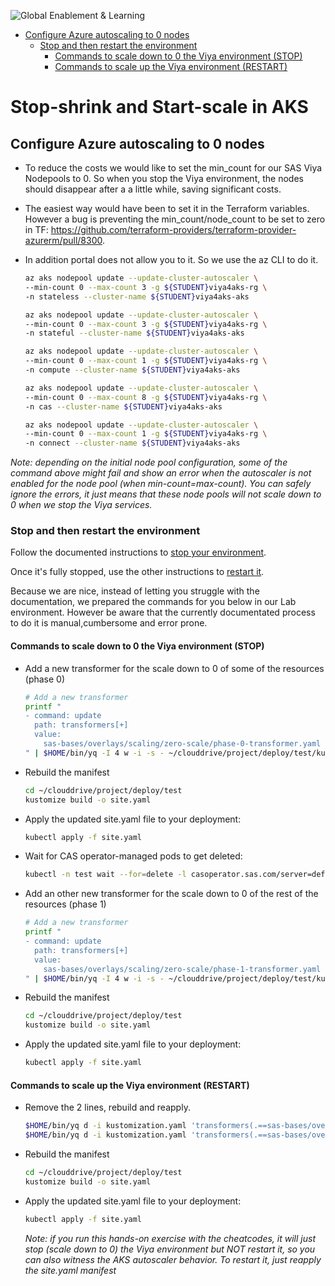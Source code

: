 ![Global Enablement & Learning](https://gelgitlab.race.sas.com/GEL/utilities/writing-content-in-markdown/-/raw/master/img/gel_banner_logo_tech-partners.jpg)

* [Configure Azure autoscaling to 0 nodes](#configure-azure-autoscaling-to-0-nodes)
  * [Stop and then restart the environment](#stop-and-then-restart-the-environment)
    * [Commands to scale down to 0 the Viya environment (STOP)](#commands-to-scale-down-to-0-the-viya-environment-stop)
    * [Commands to scale up the Viya environment (RESTART)](#commands-to-scale-up-the-viya-environment-restart)

# Stop-shrink and Start-scale in AKS

## Configure Azure autoscaling to 0 nodes

* To reduce the costs we would like to set the min_count for our SAS Viya Nodepools to 0. So when you stop the Viya environment, the nodes should disappear after a a little while, saving significant costs.

* The easiest way would have been to set it in the Terraform variables. However a bug is preventing the min_count/node_count to be set to zero in TF: <https://github.com/terraform-providers/terraform-provider-azurerm/pull/8300>.

* In addition portal does not allow you to it. So we use the az CLI to do it.

    ```bash
    az aks nodepool update --update-cluster-autoscaler \
    --min-count 0 --max-count 3 -g ${STUDENT}viya4aks-rg \
    -n stateless --cluster-name ${STUDENT}viya4aks-aks

    az aks nodepool update --update-cluster-autoscaler \
    --min-count 0 --max-count 3 -g ${STUDENT}viya4aks-rg \
    -n stateful --cluster-name ${STUDENT}viya4aks-aks

    az aks nodepool update --update-cluster-autoscaler \
    --min-count 0 --max-count 1 -g ${STUDENT}viya4aks-rg \
    -n compute --cluster-name ${STUDENT}viya4aks-aks

    az aks nodepool update --update-cluster-autoscaler \
    --min-count 0 --max-count 8 -g ${STUDENT}viya4aks-rg \
    -n cas --cluster-name ${STUDENT}viya4aks-aks

    az aks nodepool update --update-cluster-autoscaler \
    --min-count 0 --max-count 1 -g ${STUDENT}viya4aks-rg \
    -n connect --cluster-name ${STUDENT}viya4aks-aks
    ```

_Note: depending on the initial node pool configuration, some of the command above might fail and show an error when the autoscaler is not enabled for the node pool (when min-count=max-count). You can safely ignore the errors, it just means that these node pools will not scale down to 0 when we stop the Viya services._

### Stop and then restart the environment

Follow the documented instructions to [stop your environment](https://go.documentation.sas.com/?cdcId=itopscdc&cdcVersion=v_001LTS&docsetId=itopssrv&docsetTarget=n0pwhguy22yhe0n1d7pgi63mf6pb.htm&locale=en#p1nz12w805sz14n1rd6m593qnefy).

Once it's fully stopped, use the other instructions to [restart it](https://go.documentation.sas.com/?cdcId=itopscdc&cdcVersion=v_001LTS&docsetId=itopssrv&docsetTarget=n0pwhguy22yhe0n1d7pgi63mf6pb.htm&locale=en#p0szdr59qn1uwkn13ktqmzqjwpyh).

Because we are nice, instead of letting you struggle with the documentation, we prepared the commands for you below in our Lab environment. However be aware that the currently documentated process to do it is manual,cumbersome and error prone.

#### Commands to scale down to 0 the Viya environment (STOP)

* Add a new transformer for the scale down to 0 of some of the resources (phase 0)

    ```bash
    # Add a new transformer
    printf "
    - command: update
      path: transformers[+]
      value:
        sas-bases/overlays/scaling/zero-scale/phase-0-transformer.yaml
    " | $HOME/bin/yq -I 4 w -i -s - ~/clouddrive/project/deploy/test/kustomization.yaml
    ```

* Rebuild the manifest

    ```bash
    cd ~/clouddrive/project/deploy/test
    kustomize build -o site.yaml
    ```

* Apply the updated site.yaml file to your deployment:

    ```bash
    kubectl apply -f site.yaml
    ```

* Wait for CAS operator-managed pods to get deleted:

    ```sh
    kubectl -n test wait --for=delete -l casoperator.sas.com/server=default pods
    ```

* Add an other new transformer for the scale down to 0 of the rest of the resources (phase 1)

    ```bash
    # Add a new transformer
    printf "
    - command: update
      path: transformers[+]
      value:
        sas-bases/overlays/scaling/zero-scale/phase-1-transformer.yaml
    " | $HOME/bin/yq -I 4 w -i -s - ~/clouddrive/project/deploy/test/kustomization.yaml
    ```

* Rebuild the manifest

    ```bash
    cd ~/clouddrive/project/deploy/test
    kustomize build -o site.yaml
    ```

* Apply the updated site.yaml file to your deployment:

    ```bash
    kubectl apply -f site.yaml
    ```

#### Commands to scale up the Viya environment (RESTART)

* Remove the 2 lines, rebuild and reapply.

    ```bash
    $HOME/bin/yq d -i kustomization.yaml 'transformers(.==sas-bases/overlays/scaling/zero-scale/phase-0-transformer.yaml)'
    $HOME/bin/yq d -i kustomization.yaml 'transformers(.==sas-bases/overlays/scaling/zero-scale/phase-1-transformer.yaml)'
    ```

* Rebuild the manifest

    ```bash
    cd ~/clouddrive/project/deploy/test
    kustomize build -o site.yaml
    ```

* Apply the updated site.yaml file to your deployment:

    ```sh
    kubectl apply -f site.yaml
    ```

    _Note: if you run this hands-on exercise with the cheatcodes, it will just stop (scale down to 0) the Viya environment but NOT restart it, so you can also witness the AKS autoscaler behavior. To restart it, just reapply the site.yaml manifest_

<!-- OLD WAY
* Stop all the "running" pods for good, you would have to run:

    ```sh
    kubectl -n test scale deployments --all --replicas=0
    kubectl -n test scale statefulsets --all --replicas=0
    kubectl -n test delete casdeployment --all
    kubectl -n test delete jobs --all
    ```

* Note that if we want to restart at this point you can run :

    ```sh
    cd ~/clouddrive/project/deploy/test
    kubectl -n test apply -f site.yaml
    ```

  But because we've done a scale to zero, and because the number of replicas is not part of the manifest, we also have to do a scale to 1 !

    ```sh
    kubectl -n test scale deployments --all --replicas=1
    kubectl -n test scale statefulsets --all --replicas=1
    ```
-->